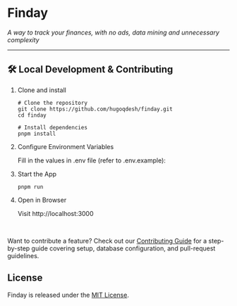 <h1>Finday</h1>
<p><em>A way to track your finances, with no ads, data mining and unnecessary complexity</em></p>

---

## 🛠 Local Development & Contributing

1.  Clone and install

    ```
    # Clone the repository
    git clone https://github.com/hugoqdesh/finday.git
    cd finday

    # Install dependencies
    pnpm install
    ```

2.  Configure Environment Variables

    Fill in the values in .env file (refer to .env.example):

3.  Start the App

    ```
    pnpm run
    ```

4.  Open in Browser

    Visit http://localhost:3000

</br>

Want to contribute a feature? Check out our
[Contributing Guide](./.github/CONTRIBUTING.md) for a step-by-step guide covering setup,
database configuration, and pull-request guidelines.

## License

Finday is released under the [MIT License](./LICENSE.md).
